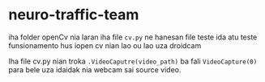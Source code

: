﻿# neuro-traffic-team

iha folder openCv nia laran iha file `cv.py` ne hanesan file teste ida atu teste funsionamento hus iopen cv nian lao ou lao uza droidcam

Iha file cv.py nian troka  ``.VideoCaputre(video_path)`` ba fali ``VideoCapture(0)`` para bele uza idaidak nia webcam sai source video.
